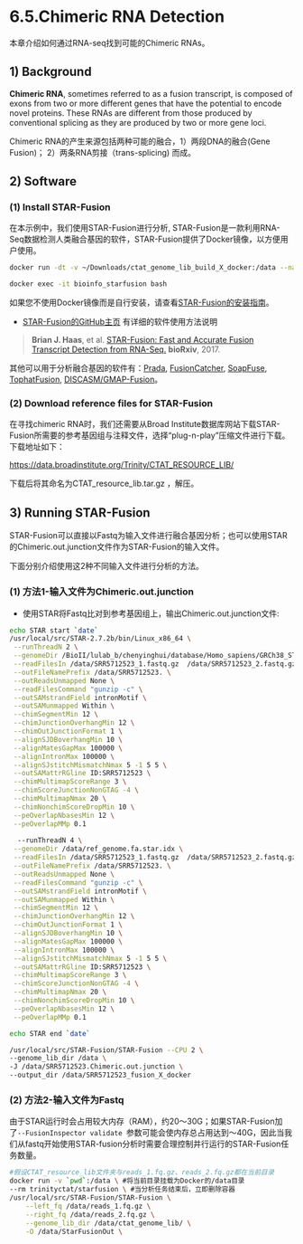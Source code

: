 # 6.5.Chimeric RNA Detection

本章介绍如何通过RNA-seq找到可能的Chimeric RNAs。

## 1) Background

**Chimeric RNA**, sometimes referred to as a fusion transcript, is composed of exons from two or more different genes that have the potential to encode novel proteins. These RNAs are different from those produced by conventional splicing as they are produced by two or more gene loci.

Chimeric RNA的产生来源包括两种可能的融合，1）两段DNA的融合(Gene Fusion)； 2）两条RNA剪接（trans-splicing) 而成。

## 2) Software

### (1) Install STAR-Fusion

在本示例中，我们使用STAR-Fusion进行分析, STAR-Fusion是一款利用RNA-Seq数据检测人类融合基因的软件，STAR-Fusion提供了Docker镜像，以方便用户使用。

```bash
docker run -dt -v ~/Downloads/ctat_genome_lib_build_X_docker:/data --name=bioinfo_starfusion gangxu/starfusion:latest

docker exec -it bioinfo_starfusion bash
```

如果您不使用Docker镜像而是自行安装，请查看[STAR-Fusion的安装指南](https://github.com/STAR-Fusion/STAR-Fusion/wiki/installing-star-fusion)。

- [STAR-Fusion的GitHub主页](https://github.com/STAR-Fusion/STAR-Fusion/wiki) 有详细的软件使用方法说明

> **Brian J. Haas**, et al. [STAR-Fusion: Fast and Accurate Fusion Transcript Detection from RNA-Seq.](https://www.biorxiv.org/content/10.1101/120295v1) **bioRxiv**, 2017.


其他可以用于分析融合基因的软件有：[Prada](http://bioinformatics.mdanderson.org/main/PRADA:Overview), [FusionCatcher](http://biorxiv.org/content/early/2014/11/19/011650), [SoapFuse](http://soap.genomics.org.cn/soapfuse.html), [TophatFusion](http://ccb.jhu.edu/software/tophat/fusion_index.html), [DISCASM/GMAP-Fusion](https://github.com/DISCASM/DISCASM/wiki)。



### (2) Download reference files for STAR-Fusion

在寻找chimeric RNA时，我们还需要从Broad Institute数据库网站下载STAR-Fusion所需要的参考基因组与注释文件，选择“plug-n-play”压缩文件进行下载。下载地址如下：

https://data.broadinstitute.org/Trinity/CTAT_RESOURCE_LIB/

下载后将其命名为CTAT_resource_lib.tar.gz ，解压。



## 3) Running STAR-Fusion

STAR-Fusion可以直接以Fastq为输入文件进行融合基因分析；也可以使用STAR的Chimeric.out.junction文件作为STAR-Fusion的输入文件。

下面分别介绍使用这2种不同输入文件进行分析的方法。


### (1) 方法1-输入文件为Chimeric.out.junction

* 使用STAR将Fastq比对到参考基因组上，输出Chimeric.out.junction文件:

```bash
echo STAR start `date`
/usr/local/src/STAR-2.7.2b/bin/Linux_x86_64 \
 --runThreadN 2 \
 --genomeDir /BioII/lulab_b/chenyinghui/database/Homo_sapiens/GRCh38_STAR_index \
 --readFilesIn /data/SRR5712523_1.fastq.gz  /data/SRR5712523_2.fastq.gz \
 --outFileNamePrefix /data/SRR5712523. \
 --outReadsUnmapped None \
 --readFilesCommand "gunzip -c" \
 --outSAMstrandField intronMotif \
 --outSAMunmapped Within \
 --chimSegmentMin 12 \
 --chimJunctionOverhangMin 12 \
 --chimOutJunctionFormat 1 \
 --alignSJDBoverhangMin 10 \
 --alignMatesGapMax 100000 \
 --alignIntronMax 100000 \
 --alignSJstitchMismatchNmax 5 -1 5 5 \
 --outSAMattrRGline ID:SRR5712523 \
 --chimMultimapScoreRange 3 \
 --chimScoreJunctionNonGTAG -4 \
 --chimMultimapNmax 20 \
 --chimNonchimScoreDropMin 10 \
 --peOverlapNbasesMin 12 \
 --peOverlapMMp 0.1 
 
  --runThreadN 4 \
 --genomeDir /data/ref_genome.fa.star.idx \
 --readFilesIn /data/SRR5712523_1.fastq.gz  /data/SRR5712523_2.fastq.gz \
 --outFileNamePrefix /data/SRR5712523. \
 --outReadsUnmapped None \
 --readFilesCommand "gunzip -c" \
 --outSAMstrandField intronMotif \
 --outSAMunmapped Within \
 --chimSegmentMin 12 \
 --chimJunctionOverhangMin 12 \
 --chimOutJunctionFormat 1 \
 --alignSJDBoverhangMin 10 \
 --alignMatesGapMax 100000 \
 --alignIntronMax 100000 \
 --alignSJstitchMismatchNmax 5 -1 5 5 \
 --outSAMattrRGline ID:SRR5712523 \
 --chimMultimapScoreRange 3 \
 --chimScoreJunctionNonGTAG -4 \
 --chimMultimapNmax 20 \
 --chimNonchimScoreDropMin 10 \
 --peOverlapNbasesMin 12 \
 --peOverlapMMp 0.1 

echo STAR end `date`

```

```sh
/usr/local/src/STAR-Fusion/STAR-Fusion --CPU 2 \
--genome_lib_dir /data \
-J /data/SRR5712523.Chimeric.out.junction \
--output_dir /data/SRR5712523_fusion_X_docker
```


### (2) 方法2-输入文件为Fastq

由于STAR运行时会占用较大内存（RAM），约20～30G；如果STAR-Fusion加了`--FusionInspector validate `参数可能会使内存总占用达到～40G，因此当我们从fastq开始使用STAR-fusion分析时需要合理控制并行运行的STAR-Fusion任务数量。

```bash
#假设CTAT_resource_lib文件夹与reads_1.fq.gz、reads_2.fq.gz都在当前目录
docker run -v `pwd`:/data \ #将当前目录挂载为Docker的/data目录
--rm trinityctat/starfusion \ #当分析任务结束后，立即删除容器
/usr/local/src/STAR-Fusion/STAR-Fusion \
    --left_fq /data/reads_1.fq.gz \
    --right_fq /data/reads_2.fq.gz \
    --genome_lib_dir /data/ctat_genome_lib/ \
    -O /data/StarFusionOut \

```




